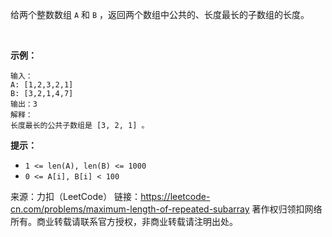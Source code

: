 给两个整数数组 ```A``` 和 ```B``` ，返回两个数组中公共的、长度最长的子数组的长度。

 

**示例：**
```
输入：
A: [1,2,3,2,1]
B: [3,2,1,4,7]
输出：3
解释：
长度最长的公共子数组是 [3, 2, 1] 。
```

**提示：**

* ```1 <= len(A), len(B) <= 1000```
* ```0 <= A[i], B[i] < 100```

来源：力扣（LeetCode）
链接：https://leetcode-cn.com/problems/maximum-length-of-repeated-subarray
著作权归领扣网络所有。商业转载请联系官方授权，非商业转载请注明出处。
